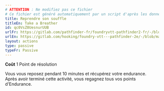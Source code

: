 ```yaml
---
# ATTENTION : Ne modifiez pas ce fichier
# Ce fichier est généré automatiquement par un script d'après les données du module Foundry VTT officiel et de sa traduction
title: Reprendre son souffle
titleEn: Take a Breather
id: qc0VsZ0UesnurUUB
urlFr: https://gitlab.com/pathfinder-fr/foundryvtt-pathfinder2-fr/-/blob/master/data/actions/qc0VsZ0UesnurUUB.htm
urlEn: https://gitlab.com/hooking/foundry-vtt---pathfinder-2e/-/blob/master/packs/data/actions.db/take-a-breather.json
layout: actions
type: passive
typeFr: Passive
---
```

**Coût** 1 Point de résolution

Vous vous reposez pendant 10 minutes et récupérez votre endurance. Après avoir terminé cette activité, vous regagnez tous vos points d'Endurance.
